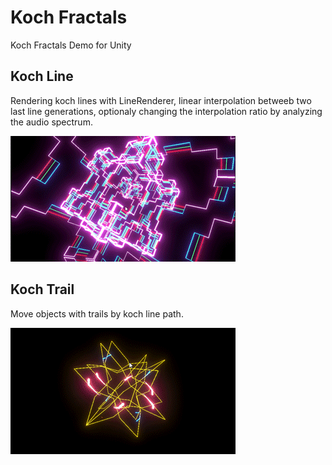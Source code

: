 # Koch Fractals
Koch Fractals Demo for Unity 

## Koch Line

Rendering koch lines with LineRenderer, linear interpolation betweeb two last line generations, optionaly changing the interpolation ratio by analyzing the audio spectrum. 

![Image 1](docs/koch_line_animation.gif)

## Koch Trail 

Move objects with trails by koch line path. 

![Image 2](docs/koch_trace_animation.gif)
